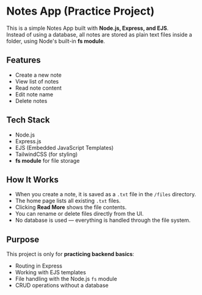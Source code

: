 # Notes App (Practice Project)

This is a simple Notes App built with **Node.js, Express, and EJS**.  
Instead of using a database, all notes are stored as plain text files inside a folder, using Node's built-in **fs module**.

## Features
- Create a new note
- View list of notes
- Read note content
- Edit note name
- Delete notes

## Tech Stack
- Node.js
- Express.js
- EJS (Embedded JavaScript Templates)
- TailwindCSS (for styling)
- **fs module** for file storage

## How It Works
- When you create a note, it is saved as a `.txt` file in the `/files` directory.
- The home page lists all existing `.txt` files.
- Clicking **Read More** shows the file contents.
- You can rename or delete files directly from the UI.
- No database is used — everything is handled through the file system.

## Purpose
This project is only for **practicing backend basics**:
- Routing in Express
- Working with EJS templates
- File handling with the Node.js `fs` module
- CRUD operations without a database
